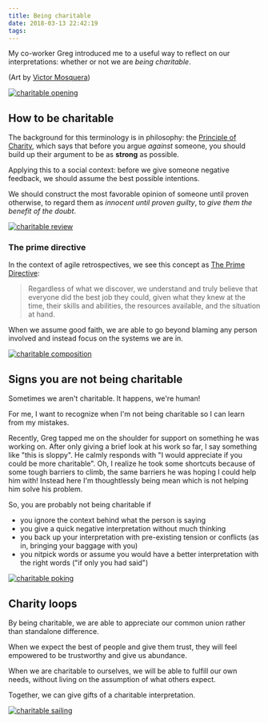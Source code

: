```yaml
---
title: Being charitable
date: 2018-03-13 22:42:19
tags:
---
```


My co-worker Greg introduced me to a useful way to reflect on our interpretations: whether or not we are _being charitable_.

(Art by [Victor Mosquera](http://victormosquera.tumblr.com/))

[![charitable opening](./being-charitable/charitable-opening.jpg)](http://victormosquera.tumblr.com/)

## How to be charitable

The background for this terminology is in philosophy: the [Principle of Charity](https://en.wikipedia.org/wiki/Principle_of_charity), which says that before you argue _against_ someone, you should build up their argument to be as **strong** as possible.

Applying this to a social context: before we give someone negative feedback, we should assume the best possible intentions.

We should construct the most favorable opinion of someone until proven otherwise, to regard them as _innocent until proven guilty_, to _give them the benefit of the doubt_.

[![charitable review](./being-charitable/charitable-review.jpg)](http://victormosquera.tumblr.com/)

### The prime directive

In the context of agile retrospectives, we see this concept as [The Prime Directive](http://www.retrospectivewiki.org/index.php?title=The_Prime_Directive):

> Regardless of what we discover, we understand and truly believe that everyone did the best job they could, given what they knew at the time, their skills and abilities, the resources available, and the situation at hand.

When we assume good faith, we are able to go beyond blaming any person involved and instead focus on the systems we are in.

[![charitable composition](./being-charitable/charitable-composition.jpg)](http://victormosquera.tumblr.com/)

## Signs you are not being charitable

Sometimes we aren't charitable. It happens, we're human!

For me, I want to recognize when I'm not being charitable so I can learn from my mistakes.

Recently, Greg tapped me on the shoulder for support on something he was working on. After only giving a brief look at his work so far, I say something like "this is sloppy". He calmly responds with "I would appreciate if you could be more charitable". Oh, I realize he took some shortcuts because of some tough barriers to climb, the same barriers he was hoping I could help him with! Instead here I'm thoughtlessly being mean which is not helping him solve his problem.

So, you are probably not being charitable if

- you ignore the context behind what the person is saying
- you give a quick negative interpretation without much thinking
- you back up your interpretation with pre-existing tension or conflicts (as in, bringing your baggage with you)
- you nitpick words or assume you would have a better interpretation with the right words ("if only you had said")

[![charitable poking](./being-charitable/charitable-poking.jpg)](http://victormosquera.tumblr.com/)

## Charity loops

By being charitable, we are able to appreciate our common union rather than standalone difference.

When we expect the best of people and give them trust, they will feel empowered to be trustworthy and give us abundance.

When we are charitable to ourselves, we will be able to fulfill our own needs, without living on the assumption of what others expect.

Together, we can give gifts of a charitable interpretation.

[![charitable sailing](./being-charitable/charitable-sailing.jpg)](http://victormosquera.tumblr.com/)
